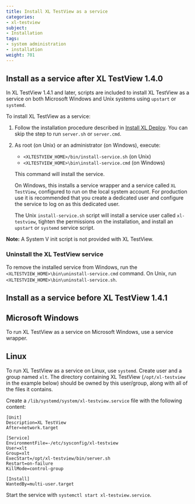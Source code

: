 ```yaml
---
title: Install XL TestView as a service
categories:
- xl-testview
subject:
- Installation
tags:
- system administration
- installation
weight: 701
---
```


## Install as a service after XL TestView 1.4.0

In XL TestView 1.4.1 and later, scripts are included to install XL TestView as a service on both Microsoft Windows and Unix systems using `upstart` or `systemd`.

To install XL TestView as a service:

1. Follow the installation procedure described in [Install XL Deploy](/xl-testview/how-to/install.html). You can skip the step to run `server.sh` or `server.cmd`.

2. As root (on Unix) or an administrator (on Windows), execute:
    * `<XLTESTVIEW_HOME>/bin/install-service.sh` (on Unix)
    * `<XLTESTVIEW_HOME>\bin\install-service.cmd` (on Windows)

    This command will install the service.

    On Windows, this installs a service wrapper and a service called `XL TestView`, configured to run on the local system account. For production use it is recommended that you create a dedicated user and configure the service to log on as this dedicated user.

    The Unix `install-service.sh` script will install a service user called `xl-testview`, tighten the permissions on the installation, and install an `upstart` or `systemd` service script.

**Note:** A System V init script is not provided with XL TestView.

### Uninstall the XL TestView service

To remove the installed service from Windows, run the `<XLTESTVIEW_HOME>\bin\uninstall-service.cmd` command. On Unix, run `<XLTESTVIEW_HOME>\bin\uninstall-service.sh`.

## Install as a service before XL TestView 1.4.1

## Microsoft Windows

To run XL TestView as a service on Microsoft Windows, use a service wrapper.

## Linux

To run XL TestView as a service on Linux, use `systemd`. Create user and a group named `xlt`. The directory containing XL TestView (`/opt/xl-testview` in the example below) should be owned by this user/group, along with all of the files it contains.

Create a `/lib/systemd/system/xl-testview.service` file with the following content:

    [Unit]
    Description=XL TestView
    After=network.target

    [Service]
    EnvironmentFile=-/etc/sysconfig/xl-testview
    User=xlt
    Group=xlt
    ExecStart=/opt/xl-testview/bin/server.sh
    Restart=on-failure
    KillMode=control-group

    [Install]
    WantedBy=multi-user.target

Start the service with `systemctl start xl-testview.service`.
